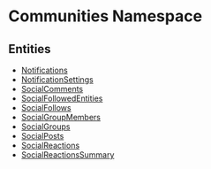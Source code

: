 ﻿---
uid: Communities
---
# Communities Namespace

## Entities
- [Notifications](Communities.Notifications.md)  
- [NotificationSettings](Communities.NotificationSettings.md)  
- [SocialComments](Communities.SocialComments.md)  
- [SocialFollowedEntities](Communities.SocialFollowedEntities.md)  
- [SocialFollows](Communities.SocialFollows.md)  
- [SocialGroupMembers](Communities.SocialGroupMembers.md)  
- [SocialGroups](Communities.SocialGroups.md)  
- [SocialPosts](Communities.SocialPosts.md)  
- [SocialReactions](Communities.SocialReactions.md)  
- [SocialReactionsSummary](Communities.SocialReactionsSummary.md)  

